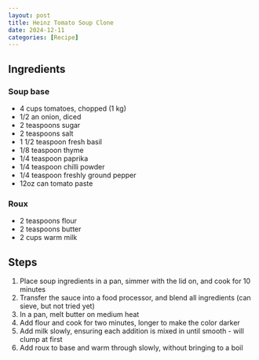 ```yaml
---
layout: post
title: Heinz Tomato Soup Clone
date: 2024-12-11
categories: [Recipe]
---
```


## Ingredients

### Soup base

* 4 cups tomatoes, chopped (1 kg)
* 1/2 an onion, diced
* 2 teaspoons sugar
* 2 teaspoons salt
* 1 1/2 teaspoon fresh basil
* 1/8 teaspoon thyme
* 1/4 teaspoon paprika
* 1/4 teaspoon chilli powder
* 1/4 teaspoon freshly ground pepper
* 12oz can tomato paste

### Roux

* 2 teaspoons flour
* 2 teaspoons butter
* 2 cups warm milk

## Steps

1. Place soup ingredients in a pan, simmer with the lid on, and cook for 10 minutes
1. Transfer the sauce into a food processor, and blend all ingredients (can sieve, but not tried yet)
1. In a pan, melt butter on medium heat
1. Add flour and cook for two minutes, longer to make the color darker
1. Add milk slowly, ensuring each addition is mixed in until smooth - will clump at first
1. Add roux to base and warm through slowly, without bringing to a boil
